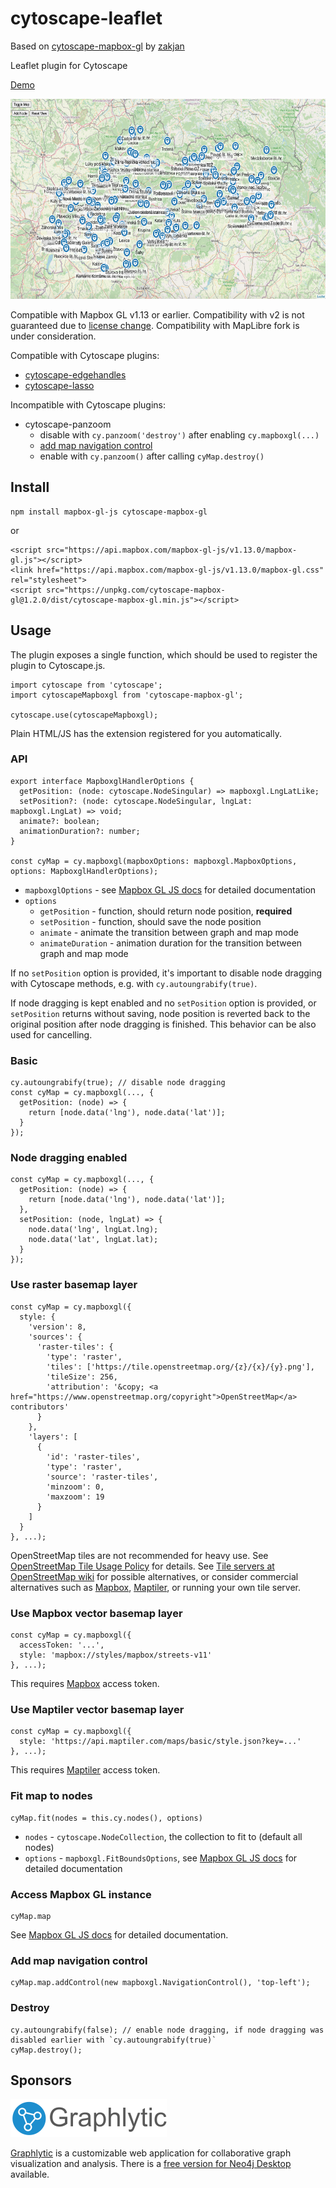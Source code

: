# cytoscape-leaflet

Based on [cytoscape-mapbox-gl](https://zakjan.github.io/cytoscape-leaflet/) by [zakjan](https://github.com/zakjan/)

Leaflet plugin for Cytoscape

[Demo](https://aleksplus.github.io/cytoscape-leaflet/)

<img src="docs/screenshot@2x.jpg" alt="Screenshot" width="640" height="320">

Compatible with Mapbox GL v1.13 or earlier. Compatibility with v2 is not guaranteed due to [license change](https://github.com/mapbox/mapbox-gl-js/issues/10162). Compatibility with MapLibre fork is under consideration.

Compatible with Cytoscape plugins:

- [cytoscape-edgehandles](https://github.com/cytoscape/cytoscape.js-edgehandles)
- [cytoscape-lasso](https://github.com/zakjan/cytoscape-lasso)

Incompatible with Cytoscape plugins:

- cytoscape-panzoom
  - disable with `cy.panzoom('destroy')` after enabling `cy.mapboxgl(...)`
  - [add map navigation control](#add-map-navigation-control)
  - enable with `cy.panzoom()` after calling `cyMap.destroy()`

## Install

```
npm install mapbox-gl-js cytoscape-mapbox-gl
```

or

```
<script src="https://api.mapbox.com/mapbox-gl-js/v1.13.0/mapbox-gl.js"></script>
<link href="https://api.mapbox.com/mapbox-gl-js/v1.13.0/mapbox-gl.css" rel="stylesheet">
<script src="https://unpkg.com/cytoscape-mapbox-gl@1.2.0/dist/cytoscape-mapbox-gl.min.js"></script>
```

## Usage

The plugin exposes a single function, which should be used to register the plugin to Cytoscape.js.

```
import cytoscape from 'cytoscape';
import cytoscapeMapboxgl from 'cytoscape-mapbox-gl';

cytoscape.use(cytoscapeMapboxgl);
```

Plain HTML/JS has the extension registered for you automatically.

### API

```
export interface MapboxglHandlerOptions {
  getPosition: (node: cytoscape.NodeSingular) => mapboxgl.LngLatLike;
  setPosition?: (node: cytoscape.NodeSingular, lngLat: mapboxgl.LngLat) => void;
  animate?: boolean;
  animationDuration?: number;
}

const cyMap = cy.mapboxgl(mapboxOptions: mapboxgl.MapboxOptions, options: MapboxglHandlerOptions);
```

- `mapboxglOptions` - see [Mapbox GL JS docs](https://docs.mapbox.com/mapbox-gl-js/api/map/) for detailed documentation
- `options`
  - `getPosition` - function, should return node position, **required**
  - `setPosition` - function, should save the node position
  - `animate` - animate the transition between graph and map mode
  - `animateDuration` - animation duration for the transition between graph and map mode

If no `setPosition` option is provided, it's important to disable node dragging with Cytoscape methods, e.g. with `cy.autoungrabify(true)`.

If node dragging is kept enabled and no `setPosition` option is provided, or `setPosition` returns without saving, node position is reverted back to the original position after node dragging is finished. This behavior can be also used for cancelling.

### Basic

```
cy.autoungrabify(true); // disable node dragging
const cyMap = cy.mapboxgl(..., {
  getPosition: (node) => {
    return [node.data('lng'), node.data('lat')];
  }
});
```

### Node dragging enabled

```
const cyMap = cy.mapboxgl(..., {
  getPosition: (node) => {
    return [node.data('lng'), node.data('lat')];
  },
  setPosition: (node, lngLat) => {
    node.data('lng', lngLat.lng);
    node.data('lat', lngLat.lat);
  }
});
```

### Use raster basemap layer

```
const cyMap = cy.mapboxgl({
  style: {
    'version': 8,
    'sources': {
      'raster-tiles': {
        'type': 'raster',
        'tiles': ['https://tile.openstreetmap.org/{z}/{x}/{y}.png'],
        'tileSize': 256,
        'attribution': '&copy; <a href="https://www.openstreetmap.org/copyright">OpenStreetMap</a> contributors'
      }
    },
    'layers': [
      {
        'id': 'raster-tiles',
        'type': 'raster',
        'source': 'raster-tiles',
        'minzoom': 0,
        'maxzoom': 19
      }
    ]
  }
}, ...);
```

OpenStreetMap tiles are not recommended for heavy use. See [OpenStreetMap Tile Usage Policy](https://operations.osmfoundation.org/policies/tiles/) for details. See [Tile servers at OpenStreetMap wiki](https://wiki.openstreetmap.org/wiki/Tile_servers) for possible alternatives, or consider commercial alternatives such as [Mapbox](https://studio.mapbox.com/), [Maptiler](https://cloud.maptiler.com/), or running your own tile server.

### Use Mapbox vector basemap layer

```
const cyMap = cy.mapboxgl({
  accessToken: '...',
  style: 'mapbox://styles/mapbox/streets-v11'
}, ...);
```

This requires [Mapbox](https://studio.mapbox.com/) access token.

### Use Maptiler vector basemap layer

```
const cyMap = cy.mapboxgl({
  style: 'https://api.maptiler.com/maps/basic/style.json?key=...'
}, ...);
```

This requires [Maptiler](https://cloud.maptiler.com/) access token.

### Fit map to nodes

```
cyMap.fit(nodes = this.cy.nodes(), options)
```

- `nodes` - `cytoscape.NodeCollection`, the collection to fit to (default all nodes)
- `options` - `mapboxgl.FitBoundsOptions`, see [Mapbox GL JS docs](https://docs.mapbox.com/mapbox-gl-js/api/map/#map#fitbounds) for detailed documentation

### Access Mapbox GL instance

```
cyMap.map
```

See [Mapbox GL JS docs](https://docs.mapbox.com/mapbox-gl-js/api/map/) for detailed documentation.

### Add map navigation control

```
cyMap.map.addControl(new mapboxgl.NavigationControl(), 'top-left');
```

### Destroy

```
cy.autoungrabify(false); // enable node dragging, if node dragging was disabled earlier with `cy.autoungrabify(true)`
cyMap.destroy();
```

## Sponsors

<a href="https://graphlytic.biz/"><img src="docs/graphlytic.png" alt="Graphlytic" width="250" height="61"></a>

[Graphlytic](https://graphlytic.biz/) is a customizable web application for collaborative graph visualization and analysis. There is a [free version for Neo4j Desktop](https://graphlytic.biz/blog/how-to-install-graphlytic-in-neo4j-desktop) available.
